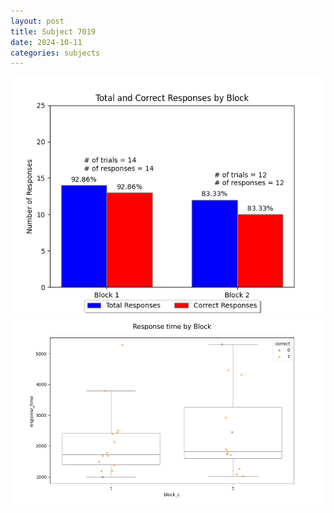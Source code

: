 ```yaml
---
layout: post
title: Subject 7019
date: 2024-10-11
categories: subjects
---
```


![](data/7019/run-8/7019_ATS_responses.png)
![](data/7019/run-8/7019_ATS_rt.png)
